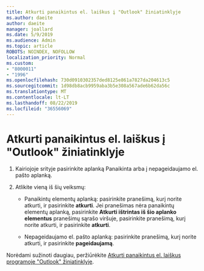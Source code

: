 ```yaml
---
title: Atkurti panaikintus el. laiškus į "Outlook" žiniatinklyje
ms.author: daeite
author: daeite
manager: joallard
ms.date: 5/9/2019
ms.audience: Admin
ms.topic: article
ROBOTS: NOINDEX, NOFOLLOW
localization_priority: Normal
ms.custom:
- "8000011"
- "1996"
ms.openlocfilehash: 730d0910302357ded8125e861a7827da204613c5
ms.sourcegitcommit: 1d98db8acb9959aba3b5e308a567ade6b62da56c
ms.translationtype: MT
ms.contentlocale: lt-LT
ms.lasthandoff: 08/22/2019
ms.locfileid: "36556069"
---
```

# <a name="recover-deleted-email-in-outlook-on-the-web"></a>Atkurti panaikintus el. laiškus į "Outlook" žiniatinklyje

1. Kairiojoje srityje pasirinkite aplanką Panaikinta arba į nepageidaujamo el. pašto aplanką.

2. Atlikite vieną iš šių veiksmų:

    - Panaikintų elementų aplanką: pasirinkite pranešimą, kurį norite atkurti, ir pasirinkite **atkurti**. Jei pranešimas nėra panaikintų elementų aplanką, pasirinkite **Atkurti ištrintas iš šio aplanko elementus** pranešimų sąrašo viršuje, pasirinkite pranešimą, kurį norite atkurti, ir pasirinkite **atkurti**.

    - Nepageidaujamo el. pašto aplanką: pasirinkite pranešimą, kurį norite atkurti, ir pasirinkite **pageidaujamą**.

Norėdami sužinoti daugiau, peržiūrėkite [Atkurti panaikintus el. laiškus programoje "Outlook" žiniatinklyje](https://support.office.com/article/a8ca78ac-4721-4066-95dd-571842e9fb11).